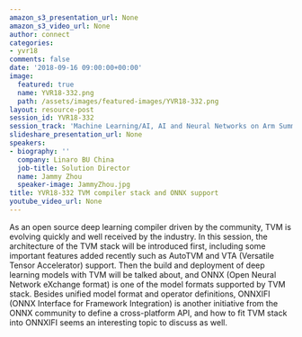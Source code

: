 ```yaml
---
amazon_s3_presentation_url: None
amazon_s3_video_url: None
author: connect
categories:
- yvr18
comments: false
date: '2018-09-16 09:00:00+00:00'
image:
  featured: true
  name: YVR18-332.png
  path: /assets/images/featured-images/YVR18-332.png
layout: resource-post
session_id: YVR18-332
session_track: 'Machine Learning/AI, AI and Neural Networks on Arm Summit '
slideshare_presentation_url: None
speakers:
- biography: ''
  company: Linaro BU China
  job-title: Solution Director
  name: Jammy Zhou
  speaker-image: JammyZhou.jpg
title: YVR18-332 TVM compiler stack and ONNX support
youtube_video_url: None
---
```


As an open source deep learning compiler driven by the community, TVM is evolving quickly and well received by the industry. In this session, the architecture of the TVM stack will be introduced first, including some important features added recently such as AutoTVM and VTA (Versatile Tensor Accelerator) support. Then the build and deployment of deep learning models with TVM will be talked about, and ONNX (Open Neural Network eXchange format) is one of the model formats supported by TVM stack. Besides unified model format and operator definitions, ONNXIFI (ONNX Interface for Framework Integration) is another initiative from the ONNX community to define a cross-platform API, and how to fit TVM stack into ONNXIFI seems an interesting topic to discuss as well.